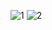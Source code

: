 ![1](https://github.com/Justhin-Narvasa/FRAS-SummerClass-Project/assets/123532627/955e2de6-731d-4cbd-b971-636c99949f85)
![2](https://github.com/Justhin-Narvasa/FRAS-SummerClass-Project/assets/123532627/ff466710-3556-4e89-b49e-cc903721de56)
